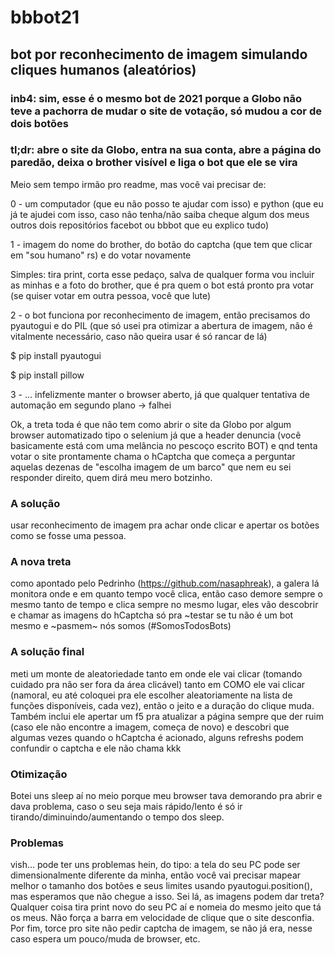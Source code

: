 # bbbot21
## bot por reconhecimento de imagem simulando cliques humanos (aleatórios)

### inb4: sim, esse é o mesmo bot de 2021 porque a Globo não teve a pachorra de mudar o site de votação, só mudou a cor de dois botões

### tl;dr: abre o site da Globo, entra na sua conta, abre a página do paredão, deixa o brother visível e liga o bot que ele se vira

Meio sem tempo irmão pro readme, mas você vai precisar de:

0 - um computador (que eu não posso te ajudar com isso) e python (que eu já te ajudei com isso, caso não tenha/não saiba cheque algum dos meus outros dois repositórios facebot ou bbbot que eu explico tudo)

1 - imagem do nome do brother, do botão do captcha (que tem que clicar em "sou humano" rs) e do votar novamente

Simples: tira print, corta esse pedaço, salva
de qualquer forma vou incluir as minhas e a foto do brother, que é pra quem o bot está pronto pra votar (se quiser votar em outra pessoa, você que lute)

2 - o bot funciona por reconhecimento de imagem, então precisamos do pyautogui e do PIL (que só usei pra otimizar a abertura de imagem, não é vitalmente necessário, caso não queira usar é só rancar de lá)

$ pip install pyautogui

$ pip install pillow

3 - ... infelizmente manter o browser aberto, já que qualquer tentativa de automação em segundo plano -> falhei

Ok, a treta toda é que não tem como abrir o site da Globo por algum browser automatizado tipo o selenium já que a header denuncia (você basicamente está com uma melância no pescoço escrito BOT) e qnd tenta votar o site prontamente chama o hCaptcha que começa a perguntar aquelas dezenas de "escolha imagem de um barco" que nem eu sei responder direito, quem dirá meu mero botzinho.

### A solução
usar reconhecimento de imagem pra achar onde clicar e apertar os botões como se fosse uma pessoa.

### A nova treta
como apontado pelo Pedrinho (https://github.com/nasaphreak), a galera lá monitora onde e em quanto tempo você clica, então caso demore sempre o mesmo tanto de tempo e clica sempre no mesmo lugar, eles vão descobrir e chamar as imagens do hCaptcha só pra ~testar se tu não é um bot mesmo e ~pasmem~ nós somos (#SomosTodosBots)

### A solução final
meti um monte de aleatoriedade tanto em onde ele vai clicar (tomando cuidado pra não ser fora da área clicável) tanto em COMO ele vai clicar (namoral, eu até coloquei pra ele escolher aleatoriamente na lista de funções disponíveis, cada vez), então o jeito e a duração do clique muda.  Também inclui ele apertar um f5 pra atualizar a página sempre que der ruim (caso ele não encontre a imagem, começa de novo) e descobri que algumas vezes quando o hCaptcha é acionado, alguns refreshs podem confundir o captcha e ele não chama kkk

### Otimização
Botei uns sleep aí no meio porque meu browser tava demorando pra abrir e dava problema, caso o seu seja mais rápido/lento é só ir tirando/diminuindo/aumentando o tempo dos sleep.

### Problemas
vish... pode ter uns problemas hein, do tipo: a tela do seu PC pode ser dimensionalmente diferente da minha, então você vai precisar mapear melhor o tamanho dos botões e seus limites usando pyautogui.position(), mas esperamos que não chegue a isso.
Sei lá, as imagens podem dar treta? Qualquer coisa tira print novo do seu PC aí e nomeia do mesmo jeito que tá os meus. Não força a barra em velocidade de clique que o site desconfia. Por fim, torce pro site não pedir captcha de imagem, se não já era, nesse caso espera um pouco/muda de browser, etc.
